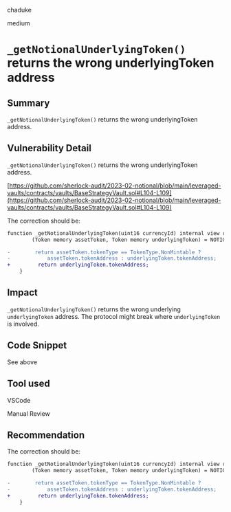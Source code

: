 chaduke

medium

# ``_getNotionalUnderlyingToken()`` returns the wrong underlyingToken address

## Summary
``_getNotionalUnderlyingToken()`` returns the wrong  underlyingToken address.

## Vulnerability Detail
``_getNotionalUnderlyingToken()`` returns the wrong underlyingToken address. 

[https://github.com/sherlock-audit/2023-02-notional/blob/main/leveraged-vaults/contracts/vaults/BaseStrategyVault.sol#L104-L109](https://github.com/sherlock-audit/2023-02-notional/blob/main/leveraged-vaults/contracts/vaults/BaseStrategyVault.sol#L104-L109)

The correction should be: 
```diff
function _getNotionalUnderlyingToken(uint16 currencyId) internal view returns (address) {
        (Token memory assetToken, Token memory underlyingToken) = NOTIONAL.getCurrency(currencyId);

-        return assetToken.tokenType == TokenType.NonMintable ?
-            assetToken.tokenAddress : underlyingToken.tokenAddress;
+         return underlyingToken.tokenAddress;
    }
```

## Impact
``_getNotionalUnderlyingToken()`` returns the wrong underlying ``underlyingToken`` address. The protocol might break where ``underlyingToken``  is involved. 

## Code Snippet
See above

## Tool used
VSCode

Manual Review

## Recommendation
The correction should be: 
```diff
function _getNotionalUnderlyingToken(uint16 currencyId) internal view returns (address) {
        (Token memory assetToken, Token memory underlyingToken) = NOTIONAL.getCurrency(currencyId);

-        return assetToken.tokenType == TokenType.NonMintable ?
-            assetToken.tokenAddress : underlyingToken.tokenAddress;
+         return underlyingToken.tokenAddress;
    }
```